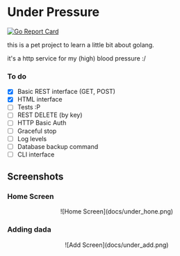 # Under Pressure

[![Go Report Card](https://goreportcard.com/badge/github.com/lucindo/under_pressure)](https://goreportcard.com/report/github.com/lucindo/under_pressure)

this is a pet project to learn a little bit about golang.

it's a http service for my (high) blood pressure :/

### To do

- [x] Basic REST interface (GET, POST)
- [x] HTML interface
- [ ] Tests :P
- [ ] REST DELETE (by key)
- [ ] HTTP Basic Auth
- [ ] Graceful stop
- [ ] Log levels
- [ ] Database backup command
- [ ] CLI interface

## Screenshots

### Home Screen

<center>
![Home Screen](docs/under_hone.png)
</center>

### Adding dada

<center>
![Add Screen](docs/under_add.png)
</center>
